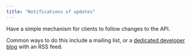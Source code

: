 ```yaml
---
title: "Notifications of updates"
---
```


Have a simple mechanism for clients to follow changes to the API.

Common ways to do this include a mailing list, or a [dedicated developer blog](https://developer.github.com/changes/) with an RSS feed.
